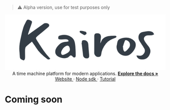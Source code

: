 > ⚠️ Alpha version, use for test purposes only

<p align="center">
  <a href="https://kairos.tools" target="_blank">
    <img src="https://raw.githubusercontent.com/snowcrack/kairos/main/logo.png" target="_blank" />
  </a><br>
  A time machine platform for modern applications.
  <a href="https://kairos.tools/help" target="_blank">
    <strong> Explore the docs » </strong>
  </a> <br>
  <a href="https://kairos.tools" target="_blank"> Website </a>
    ·
  <a href="https://kairos.tools" target="_blank"> Node sdk </a>
    ·
  <a href="https://kairos.tools" target="_blank"> Tutorial </a>
</p>

# Coming soon
